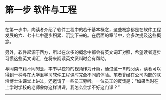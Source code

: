 # 第一步 软件与工程
---

在第一步中，向读者介绍了软件工程中的若干基本概念，这些概念都是在软件工程发展的六、七十年中逐步积累、沉淀下来的。在后面的章节中，会多次提及这些概念。

另外，软件起源于西方，所以在众多的概念中都会有英文词汇对照，希望读者逐步习惯这些英文词汇，在将来阅读英文资料时会有帮助。

与同类书籍不同的是，本书以独特的视角作为开篇，通过这一章的阅读，读者可以得到一种与在大学里学习软件工程课时完全不同的体验。笔者曾经在公司内部的联培博士生课堂上讲过，还邀请了一些员工旁听。一位员工的反馈是：“如果当时在上学时学校的老师像你这样讲课，我怎么会学不好这门课？”

---
